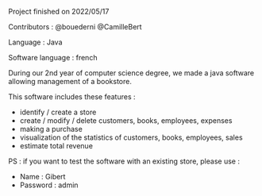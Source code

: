 Project finished on 2022/05/17

Contributors : 
  @bouederni
  @CamilleBert

Language : Java

Software language : french 

During our 2nd year of computer science degree, we made a java software allowing management of a bookstore.

This software includes these features :

- identify / create a store 
- create / modify / delete customers, books, employees, expenses
- making a purchase
- visualization of the statistics of customers, books, employees, sales
- estimate total revenue


PS : if you want to test the software with an existing store, please use :

- Name : Gibert<br>
- Password : admin
</br>
